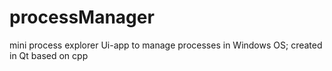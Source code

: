 # processManager

mini process explorer
Ui-app to manage processes in Windows OS; created in Qt based on cpp
